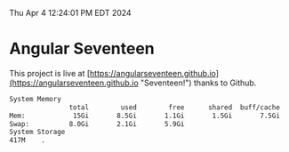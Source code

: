 Thu Apr  4 12:24:01 PM EDT 2024

# Angular Seventeen


This project is live at [https://angularseventeen.github.io](https://angularseventeen.github.io "Seventeen!") thanks to Github.

```bash
System Memory
               total        used        free      shared  buff/cache   available
Mem:            15Gi       8.5Gi       1.1Gi       1.5Gi       7.5Gi       6.8Gi
Swap:          8.0Gi       2.1Gi       5.9Gi
System Storage
417M	.
